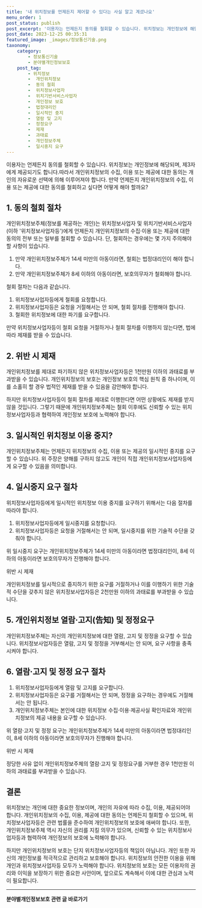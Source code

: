 ```yaml
---
title: '내 위치정보를 언제든지 제어할 수 있다는 사실 알고 계셨나요'
menu_order: 1
post_status: publish
post_excerpt: '이용자는 언제든지 동의를 철회할 수 있습니다. 위치정보는 개인정보에 해당되며, 제3자에게 제공되기도 합니다.따라서 개인위치정보의 수집, 이용 또는 제공에 대한 동의는 개인의 자유로운 선택에 의해 이루어져야 합니다. 만약 언제든지 개인위치정보의 수집, 이용 또는 제공에 대한 동의를 철회하고 싶다면 어떻게 해야 할까요 '
post_date: 2023-12-25 00:35:31
featured_image: _images/정보통신기술.png
taxonomy:
    category:
        - 정보통신기술
        - 분야별개인정보보호
    post_tag:
        - 위치정보
        -  개인위치정보
        -  동의 철회
        -  위치정보사업자
        -  위치기반서비스사업자
        -  개인정보 보호
        -  법정대리인
        -  일시적인 중지
        -  열람 및 고지
        -  정정요구
        -  제재
        -  과태료
        -  개인정보주체
        -  일시중지 요구
---
```



이용자는 언제든지 동의를 철회할 수 있습니다. 위치정보는 개인정보에 해당되며, 제3자에게 제공되기도 합니다.따라서 개인위치정보의 수집, 이용 또는 제공에 대한 동의는 개인의 자유로운 선택에 의해 이루어져야 합니다. 만약 언제든지 개인위치정보의 수집, 이용 또는 제공에 대한 동의를 철회하고 싶다면 어떻게 해야 할까요? 

## 1. 동의 철회 절차

개인위치정보주체(정보를 제공하는 개인)는 위치정보사업자 및 위치기반서비스사업자(이하 '위치정보사업자등')에게 언제든지 개인위치정보의 수집·이용 또는 제공에 대한 동의의 전부 또는 일부를 철회할 수 있습니다. 단, 철회하는 경우에는 몇 가지 주의해야 할 사항이 있습니다.

1) 만약 개인위치정보주체가 14세 미만의 아동이라면, 철회는 법정대리인이 해야 합니다.
2) 만약 개인위치정보주체가 8세 이하의 아동이라면, 보호의무자가 철회해야 합니다.

철회 절차는 다음과 같습니다.

1) 위치정보사업자등에게 철회를 요청합니다.
2) 위치정보사업자등은 요청을 거절해서는 안 되며, 철회 절차를 진행해야 합니다.
3) 철회한 위치정보에 대한 파기를 요구합니다.

만약 위치정보사업자등이 철회 요청을 거절하거나 철회 절차를 이행하지 않는다면, 법에 따라 제재를 받을 수 있습니다.

## 2. 위반 시 제재

개인위치정보를 제대로 파기하지 않은 위치정보사업자등은 1천만원 이하의 과태료를 부과받을 수 있습니다. 개인위치정보의 보호는 개인정보 보호의 핵심 원칙 중 하나이며, 이를 소홀히 할 경우 법적인 제재를 받을 수 있음을 감안해야 합니다.

하지만 위치정보사업자등이 철회 절차를 제대로 이행한다면 어떤 상황에도 제재를 받지 않을 것입니다. 그렇기 때문에 개인위치정보주체는 철회 이후에도 신뢰할 수 있는 위치정보사업자등과 협력하여 개인정보 보호에 노력해야 합니다.

## 3. 일시적인 위치정보 이용 중지?

개인위치정보주체는 언제든지 위치정보의 수집, 이용 또는 제공의 일시적인 중지를 요구할 수 있습니다. 위 주장은 양해를 구하지 않고도 개인이 직접 개인위치정보사업자등에게 요구할 수 있음을 의미합니다.

## 4. 일시중지 요구 절차

위치정보사업자등에게 일시적인 위치정보 이용 중지를 요구하기 위해서는 다음 절차를 따라야 합니다.

1) 위치정보사업자등에게 일시중지를 요청합니다.
2) 위치정보사업자등은 요청을 거절해서는 안 되며, 일시중지를 위한 기술적 수단을 갖춰야 합니다.

위 일시중지 요구는 개인위치정보주체가 14세 미만의 아동이라면 법정대리인이, 8세 이하의 아동이라면 보호의무자가 진행해야 합니다.

위반 시 제재

개인위치정보를 일시적으로 중지하기 위한 요구를 거절하거나 이를 이행하기 위한 기술적 수단을 갖추지 않은 위치정보사업자등은 2천만원 이하의 과태료를 부과받을 수 있습니다.

## 5. 개인위치정보 열람·고지(告知) 및 정정요구

개인위치정보주체는 자신의 개인위치정보에 대한 열람, 고지 및 정정을 요구할 수 있습니다. 위치정보사업자등은 열람, 고지 및 정정을 거부해서는 안 되며, 요구 사항을 충족시켜야 합니다.

## 6. 열람·고지 및 정정 요구 절차

1) 위치정보사업자등에게 열람 및 고지를 요구합니다.
2) 위치정보사업자등은 요구를 거절해서는 안 되며, 정정을 요구하는 경우에도 거절해서는 안 됩니다.
3) 개인위치정보주체는 본인에 대한 위치정보 수집·이용·제공사실 확인자료와 개인위치정보의 제공 내용을 요구할 수 있습니다.

위 열람·고지 및 정정 요구는 개인위치정보주체가 14세 미만의 아동이라면 법정대리인이, 8세 이하의 아동이라면 보호의무자가 진행해야 합니다.

위반 시 제재

정당한 사유 없이 개인위치정보주체의 열람·고지 및 정정요구를 거부한 경우 1천만원 이하의 과태료를 부과받을 수 있습니다.

## 결론

위치정보는 개인에 대한 중요한 정보이며, 개인의 자유에 따라 수집, 이용, 제공되어야 합니다. 개인위치정보의 수집, 이용, 제공에 대한 동의는 언제든지 철회할 수 있으며, 위치정보사업자등은 관련 법률을 준수하여 개인위치정보의 보호에 애써야 합니다. 또한, 개인위치정보주체 역시 자신의 권리를 지킬 의무가 있으며, 신뢰할 수 있는 위치정보사업자등과 협력하여 개인정보의 보호에 노력해야 합니다.

하지만 개인위치정보의 보호는 단지 위치정보사업자등의 책임이 아닙니다. 개인 또한 자신의 개인정보를 적극적으로 관리하고 보호해야 합니다. 위치정보의 안전한 이용을 위해 개인과 위치정보사업자등 모두가 노력해야 합니다. 위치정보의 보호는 모든 이용자의 권리와 이익을 보장하기 위한 중요한 사안이며, 앞으로도 계속해서 이에 대한 관심과 노력이 필요합니다.
<!-- wp:separator -->
<hr class="wp-block-separator has-alpha-channel-opacity"/>
<!-- /wp:separator -->

<!-- wp:group {"backgroundColor":"base","layout":{"type":"constrained"}} -->
<div class="wp-block-group has-base-background-color has-background"><!-- wp:paragraph {"align":"center","fontSize":"medium"} -->
<p class="has-text-align-center has-large-font-size"><strong>분야별개인정보보호 관련 글 바로가기</strong></p>
<!-- /wp:paragraph -->


<!-- wp:latest-posts
{"categories":[{"id":35135,"count":19,"description":"","link":"https://uknowlaw.com/category/%eb%b6%84%ec%95%bc%eb%b3%84%ea%b0%9c%ec%9d%b8%ec%a0%95%eb%b3%b4%eb%b3%b4%ed%98%b8/","name":"분야별개인정보보호","slug":"분야별개인정보보호","taxonomy":"category","parent":0,"meta":[],"_links":{"self":[{"href":"https://uknowlaw.com/wp-json/wp/v2/categories/35135"}],"collection":[{"href":"https://uknowlaw.com/wp-json/wp/v2/categories"}],"about":[{"href":"https://uknowlaw.com/wp-json/wp/v2/taxonomies/category"}],"wp:post_type":[{"href":"https://uknowlaw.com/wp-json/wp/v2/posts?categories=35135"}],"curies":[{"name":"wp","href":"https://api.w.org/{rel}","templated":true}]}}],"postsToShow":100,"excerptLength":28,"postLayout":"grid","columns":2,"featuredImageAlign":"left","featuredImageSizeSlug":"large","fontSize":"small"} /--></div>
<!-- /wp:group -->